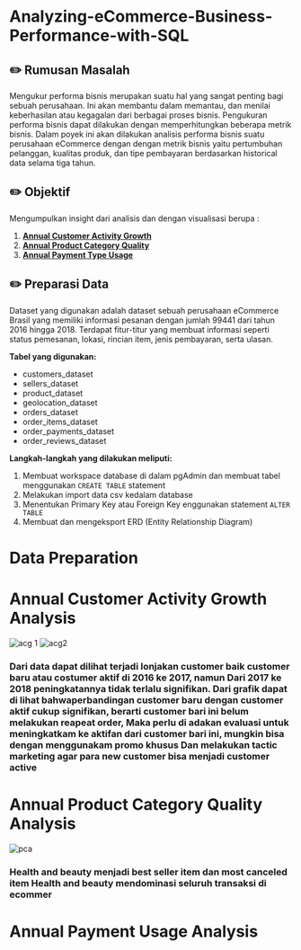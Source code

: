 # Analyzing-eCommerce-Business-Performance-with-SQL
## ✏️ **Rumusan Masalah**
Mengukur performa bisnis merupakan suatu hal yang sangat penting bagi sebuah perusahaan. Ini akan membantu dalam memantau, dan menilai keberhasilan atau kegagalan dari berbagai proses bisnis. Pengukuran performa bisnis dapat dilakukan dengan memperhitungkan beberapa metrik bisnis. Dalam poyek ini akan dilakukan analisis performa bisnis suatu perusahaan eCommerce dengan dengan metrik bisnis yaitu pertumbuhan pelanggan, kualitas produk, dan tipe pembayaran berdasarkan historical data selama tiga tahun.

## ✏️ **Objektif**
Mengumpulkan insight dari analisis dan dengan visualisasi berupa :
1. [**Annual Customer Activity Growth**](https://github.com/faizns/Analyzing-eCommerce-Business-Performance-with-SQL/blob/main/README.md#1-annual-customer-activity-growth)
2. [**Annual Product Category Quality**](https://github.com/faizns/Analyzing-eCommerce-Business-Performance-with-SQL/blob/main/README.md#2-annual-product-category-quality
)
3. [**Annual Payment Type Usage**](https://github.com/faizns/Analyzing-eCommerce-Business-Performance-with-SQL/blob/main/README.md#3-annual-payment-type-usage)

## ✏️ **Preparasi Data**
Dataset yang digunakan adalah dataset sebuah perusahaan eCommerce Brasil yang memiliki informasi pesanan dengan jumlah 99441 dari tahun 2016 hingga 2018. Terdapat fitur-titur yang membuat informasi seperti status pemesanan, lokasi, rincian item, jenis pembayaran, serta ulasan.

**Tabel yang digunakan:**
- customers_dataset
- sellers_dataset
- product_dataset
- geolocation_dataset
- orders_dataset
- order_items_dataset
- order_payments_dataset
- order_reviews_dataset

**Langkah-langkah yang dilakukan meliputi:**
1. Membuat workspace database di dalam pgAdmin dan membuat tabel menggunakan `CREATE TABLE` statement
2. Melakukan import data csv kedalam database
3. Menentukan Primary Key atau Foreign Key enggunakan statement `ALTER TABLE`
4. Membuat dan mengeksport ERD (Entity Relationship Diagram) <br>


# Data Preparation 

# Annual Customer Activity Growth Analysis
![acg 1](https://user-images.githubusercontent.com/118154539/215446005-d446920e-fd7b-4a42-8e9a-9e5296488ce1.png)
![acg2](https://user-images.githubusercontent.com/118154539/215446034-b3bed590-7ea2-4a6b-88f2-f40fbe4928af.jpg)

### Dari data dapat dilihat terjadi lonjakan customer baik customer baru atau costumer aktif di 2016 ke 2017, namun Dari 2017 ke 2018 peningkatannya tidak terlalu signifikan. Dari grafik dapat di lihat bahwaperbandingan customer baru dengan customer aktif cukup signifikan, berarti customer bari ini belum melakukan reapeat order, Maka perlu di adakan evaluasi untuk meningkatkam ke aktifan dari customer bari ini, mungkin bisa dengan menggunakam promo khusus Dan melakukan tactic marketing agar para new customer bisa menjadi customer active


# Annual Product Category Quality Analysis
![pca](https://user-images.githubusercontent.com/118154539/215446422-dcdc7e33-df84-425a-b2e3-b69a5f60f542.png)
 
 ### Health and beauty menjadi best seller item dan most canceled item Health and beauty mendominasi seluruh transaksi di ecommer

# Annual Payment Usage Analysis
